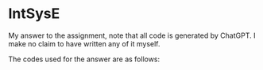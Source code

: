 # IntSysE

My answer to the assignment, note that all code is generated by ChatGPT. I make no claim to have written any of it myself. 

The codes used for the answer are as follows:
